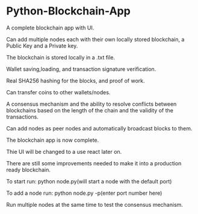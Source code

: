 # Python-Blockchain-App


A complete blockchain app with UI.

Can add multiple nodes each with their own locally stored blockchain, a Public Key and a Private key.

The blockchain is stored locally in a .txt file.

Wallet saving,loading, and transaction signature verification.

Real SHA256 hashing for the blocks, and proof of work.

Can transfer coins to other wallets/nodes.

A consensus mechanism and the ability to resolve conflicts between blockchains based on the length of the chain and the validity of the transactions.

Can add nodes as peer nodes and automatically broadcast blocks to them. 

The blockchain app is now complete. 

Thie UI will be changed to a use react later on.

There are still some improvements needed to make it into a production ready blockchain.

To start run:   python node.py(will start a node with the default port)

To add a node run: python node.py -p(enter port number here)

Run multiple nodes at the same time to test the consensus mechanism.

